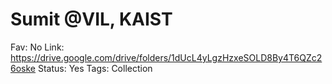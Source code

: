 # Sumit @VIL, KAIST

Fav: No
Link:  https://drive.google.com/drive/folders/1dUcL4yLgzHzxeSOLD8By4T6QZc26oske
Status: Yes
Tags: Collection